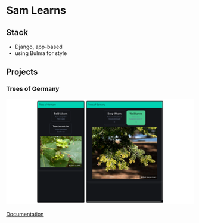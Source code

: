 # Sam Learns

## Stack

- Django, app-based
- using Bulma for style

## Projects

### Trees of Germany

![screenshot mockup](/trees_of_germany/doc/img/screen1.png)

[Documentation](/trees_of_germany/README.md)